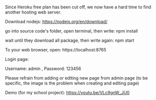 Since Heroku free plan has been cut off, we now have a hard time to find another hosting web server.

Download nodejs: https://nodejs.org/en/download/

go into source code's folder, open terminal, then write: npm install

wait until they download all package, then write again: npm start

To your web browser, open: 
https://localhost:8765 

Login page:

Username: admin , 
Password: 123456

Please refrain from adding or editing new page from admin page (to be specific, the image is the problem when creating and editing page)

Demo (for my school project): https://youtu.be/VLc9gnW_JU0
